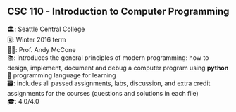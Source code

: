 ## CSC 110 - Introduction to Computer Programming

🏛: Seattle Central College <br>
🗓: Winter 2016 term <br>
👨‍🏫: Prof. Andy McCone <br>
📚: introduces the general principles of modern programming: how to design, implement, document and debug a computer program using <b>python🐍</b> programming language for learning <br>
🗃: includes all passed assignments, labs, discussion, and extra credit assignments for the courses (questions and solutions in each file) <br>
🎓: 4.0/4.0

